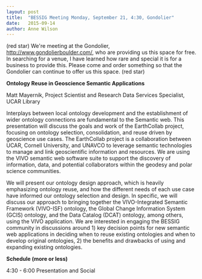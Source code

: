 ```yaml
---
layout: post
title:  "BESSIG Meeting Monday, September 21, 4:30, Gondolier"
date:   2015-09-14
author: Anne Wilson
---
```

(red star)  We're meeting at the Gondolier, http://www.gondolierboulder.com/, who are providing us this space for free.   In searching for a venue, I have learned how rare and special it is for a business to provide this.  Please come and order something so that the Gondolier can continue to offer us this space. (red star)  

**Ontology Reuse in Geoscience Semantic Applications**

Matt Mayernik, Project Scientist and Research Data Services Specialist, UCAR Library

Interplays between local ontology development and the establishment of wider ontology connections are fundamental to the Semantic web. This presentation will discuss the goals and work of the EarthCollab project, focusing on ontology selection, consolidation, and reuse driven by geoscience use cases. The EarthCollab project is a collaboration between UCAR, Cornell University, and UNAVCO to leverage semantic technologies to manage and link geoscientific information and resources. We are using the VIVO semantic web software suite to support the discovery of information, data, and potential collaborators within the geodesy and polar science communities.

We will present our ontology design approach, which is heavily emphasizing ontology reuse, and how the different needs of each use case have informed our ontology selection and design. In specific, we will discuss our approach to bringing together the VIVO-Integrated Semantic Framework (VIVO-ISF) ontology, the Global Change Information System (GCIS) ontology, and the Data Catalog (DCAT) ontology, among others, using the VIVO application. We are interested in engaging the BESSIG community in discussions around 1) key decision points for new semantic web applications in deciding when to reuse existing ontologies and when to develop original ontologies, 2) the benefits and drawbacks of using and expanding existing ontologies.
 
**Schedule (more or less)**

4:30 - 6:00 Presentation and Social